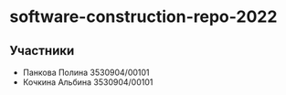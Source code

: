# software-construction-repo-2022

## Участники

- Панкова Полина 3530904/00101
- Кочкина Альбина 3530904/00101
